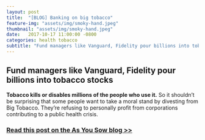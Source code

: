 ```yaml
---
layout: post
title:  "[BLOG] Banking on big tobacco"
feature-img: "assets/img/smoky-hand.jpeg"
thumbnail: "assets/img/smoky-hand.jpeg"
date:   2017-10-17 11:00:00 -0800
categories: health tobacco
subtitle: "Fund managers like Vanguard, Fidelity pour billions into tobacco stocks"
---
```


## Fund managers like Vanguard, Fidelity pour billions into tobacco stocks

**Tobacco kills or disables millions of the people who use it.** So it shouldn’t be surprising that some people want to take a moral stand by divesting from Big Tobacco. They’re refusing to personally profit from corporations contributing to a public health crisis.

### [Read this post on the As You Sow blog >>](https://www.asyousow.org/blog/2017/11/27/banking-on-big-tobacco)

